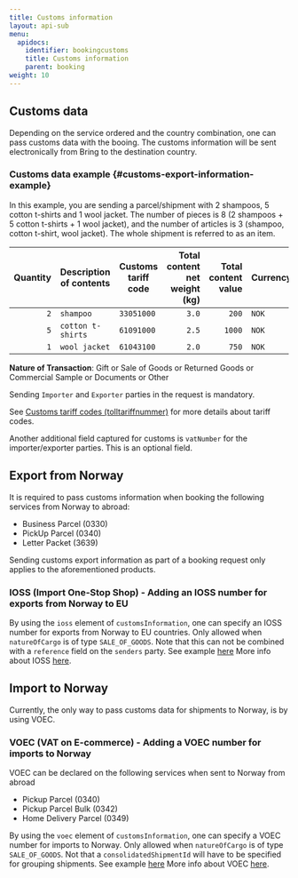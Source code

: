 ```yaml
---
title: Customs information
layout: api-sub
menu:
  apidocs:
    identifier: bookingcustoms
    title: Customs information
    parent: booking
weight: 10
---
```


## Customs data
Depending on the service ordered and the country combination, one can pass customs data with the booing. The customs information will be sent electronically from Bring to the destination country.

### Customs data example {#customs-export-information-example}

In this example, you are sending a parcel/shipment with 2 shampoos, 5 cotton t-shirts and 1 wool jacket. The number of pieces is 8 (2 shampoos + 5 cotton
t-shirts + 1 wool jacket), and the number of articles is 3 (shampoo, cotton t-shirt, wool jacket). The whole shipment is referred to as an item.

| Quantity | Description of contents | Customs tariff code | Total content net weight (kg) | Total content value | Currency | Country of origin |
| -------: | ----------------------- | ------------- | ----------------------------: | ------------------: | -------- | ----------------- |
| `2` | `shampoo` | `33051000` | `3.0` | `200` | `NOK` | `CH`|
| `5` | `cotton t-shirts` | `61091000` | `2.5` | `1000`| `NOK`| `PL` |
| `1` | `wool jacket` | `61043100` | `2.0` | `750` | `NOK`| `DE` |

**Nature of Transaction**: Gift or Sale of Goods or Returned Goods or Commercial Sample or Documents or Other

Sending `Importer` and `Exporter` parties in the request is mandatory.

See [Customs tariff codes (tolltariffnummer)](http://tolltariffen.toll.no/) for more details about tariff codes.

Another additional field captured for customs is `vatNumber` for the importer/exporter parties. This is an optional field.

## Export from Norway

It is required to pass customs information when booking the following services from Norway to abroad:

- Business Parcel (0330)
- PickUp Parcel (0340)
- Letter Packet (3639)

Sending customs export information as part of a booking request only applies to the aforementioned products.

### IOSS (Import One-Stop Shop) - Adding an IOSS number for exports from Norway to EU

By using the `ioss` element of `customsInformation`, one can specify an IOSS number for exports from Norway to EU countries. Only allowed when `natureOfCargo` is of type `SALE_OF_GOODS`.
Note that this can not be combined with a `reference` field on the `senders` party. See example [here](https://developer.bring.com/api/booking#make-a-booking-post) More info about IOSS [here](https://www.bring.no/tjenester/toll/ioss).

## Import to Norway

Currently, the only way to pass customs data for shipments to Norway, is by using VOEC.

### VOEC (VAT on E-commerce) - Adding a VOEC number for imports to Norway

VOEC can be declared on the following services when sent to Norway from abroad

- Pickup Parcel (0340)
- Pickup Parcel Bulk (0342)
- Home Delivery Parcel (0349)

By using the `voec` element of `customsInformation`, one can specify a VOEC number for imports to Norway. Only allowed when `natureOfCargo` is of type `SALE_OF_GOODS`. Not that a `consolidatedShipmentId` will have to be specified for grouping shipments.
See example [here](https://developer.bring.com/api/booking#make-a-booking-post) More info about VOEC [here](https://www.bring.no/en/services/customs/voec-vat-on-e-commerce).
